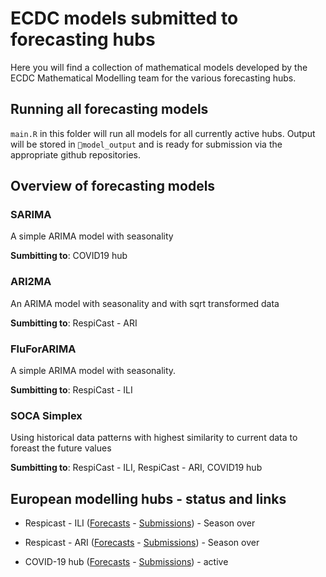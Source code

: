 # ECDC models submitted to forecasting hubs
Here you will find a collection of mathematical models developed by the ECDC Mathematical Modelling team for the various forecasting hubs. 

## Running all forecasting models
`main.R` in this folder will run all models for all currently active hubs. Output will be stored in `📁model_output` and is ready for submission via the appropriate github repositories.

## Overview of forecasting models
### SARIMA
 A simple ARIMA model with seasonality

 **Sumbitting to**: COVID19 hub

### ARI2MA
An ARIMA model with seasonality and with sqrt transformed data

**Sumbitting to**: RespiCast - ARI

### FluForARIMA
A simple ARIMA model with seasonality. 

**Sumbitting to**: RespiCast - ILI

### SOCA Simplex
Using historical data patterns with highest similarity to current data to foreast the future values

**Sumbitting to**: RespiCast - ILI, RespiCast - ARI, COVID19 hub

## European modelling hubs - status and links
- Respicast - ILI ([Forecasts](https://respicast.ecdc.europa.eu/forecasts/?disease=1) - [Submissions](https://github.com/european-modelling-hubs/flu-forecast-hub)) - Season over

- Respicast - ARI ([Forecasts](https://respicast.ecdc.europa.eu/forecasts/?disease=2) - [Submissions](https://github.com/european-modelling-hubs/ari-forecast-hub)) - Season over

- COVID-19 hub ([Forecasts](https://covid19forecasthub.eu/visualisation.html) - [Submissions](https://github.com/european-modelling-hubs/covid19-forecast-hub-europe)) - active
